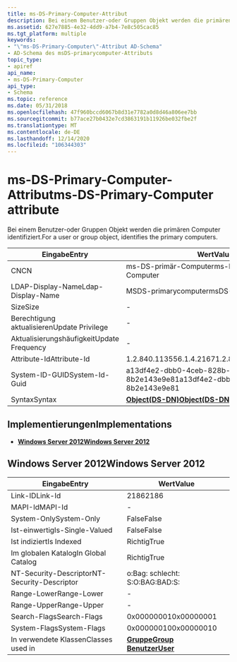 ```yaml
---
title: ms-DS-Primary-Computer-Attribut
description: Bei einem Benutzer-oder Gruppen Objekt werden die primären Computer identifiziert.
ms.assetid: 627e7885-4e32-4dd9-a7b4-7e8c505cac85
ms.tgt_platform: multiple
keywords:
- "\"ms-DS-Primary-Computer\"-Attribut AD-Schema"
- AD-Schema des msDS-primarycomputer-Attributs
topic_type:
- apiref
api_name:
- ms-DS-Primary-Computer
api_type:
- Schema
ms.topic: reference
ms.date: 05/31/2018
ms.openlocfilehash: 47f960bccd6067b8d31e7782a0d8d46a806ee7bb
ms.sourcegitcommit: b77ace27b0432e7cd3863191b11926be032fbe2f
ms.translationtype: MT
ms.contentlocale: de-DE
ms.lasthandoff: 12/14/2020
ms.locfileid: "106344303"
---
```

# <a name="ms-ds-primary-computer-attribute"></a><span data-ttu-id="3af18-105">ms-DS-Primary-Computer-Attribut</span><span class="sxs-lookup"><span data-stu-id="3af18-105">ms-DS-Primary-Computer attribute</span></span>

<span data-ttu-id="3af18-106">Bei einem Benutzer-oder Gruppen Objekt werden die primären Computer identifiziert.</span><span class="sxs-lookup"><span data-stu-id="3af18-106">For a user or group object, identifies the primary computers.</span></span>



| <span data-ttu-id="3af18-107">Eingabe</span><span class="sxs-lookup"><span data-stu-id="3af18-107">Entry</span></span> | <span data-ttu-id="3af18-108">Wert</span><span class="sxs-lookup"><span data-stu-id="3af18-108">Value</span></span> |
|-------------------|-----------------------------------------|
| <span data-ttu-id="3af18-109">CN</span><span class="sxs-lookup"><span data-stu-id="3af18-109">CN</span></span>                | <span data-ttu-id="3af18-110">ms-DS-primär-Computer</span><span class="sxs-lookup"><span data-stu-id="3af18-110">ms-DS-Primary-Computer</span></span>                  |
| <span data-ttu-id="3af18-111">LDAP-Display-Name</span><span class="sxs-lookup"><span data-stu-id="3af18-111">Ldap-Display-Name</span></span> | <span data-ttu-id="3af18-112">MSDS-primarycomputer</span><span class="sxs-lookup"><span data-stu-id="3af18-112">msDS-PrimaryComputer</span></span>                    |
| <span data-ttu-id="3af18-113">Size</span><span class="sxs-lookup"><span data-stu-id="3af18-113">Size</span></span>              | \-                                      |
| <span data-ttu-id="3af18-114">Berechtigung aktualisieren</span><span class="sxs-lookup"><span data-stu-id="3af18-114">Update Privilege</span></span>  | \-                                      |
| <span data-ttu-id="3af18-115">Aktualisierungshäufigkeit</span><span class="sxs-lookup"><span data-stu-id="3af18-115">Update Frequency</span></span>  | \-                                      |
| <span data-ttu-id="3af18-116">Attribute-Id</span><span class="sxs-lookup"><span data-stu-id="3af18-116">Attribute-Id</span></span>      | <span data-ttu-id="3af18-117">1.2.840.113556.1.4.2167</span><span class="sxs-lookup"><span data-stu-id="3af18-117">1.2.840.113556.1.4.2167</span></span>                 |
| <span data-ttu-id="3af18-118">System-ID-GUID</span><span class="sxs-lookup"><span data-stu-id="3af18-118">System-Id-Guid</span></span>    | <span data-ttu-id="3af18-119">a13df4e2-dbb0-4ceb-828b-8b2e143e9e81</span><span class="sxs-lookup"><span data-stu-id="3af18-119">a13df4e2-dbb0-4ceb-828b-8b2e143e9e81</span></span>    |
| <span data-ttu-id="3af18-120">Syntax</span><span class="sxs-lookup"><span data-stu-id="3af18-120">Syntax</span></span>            | [<span data-ttu-id="3af18-121">**Object(DS-DN)**</span><span class="sxs-lookup"><span data-stu-id="3af18-121">**Object(DS-DN)**</span></span>](s-object-ds-dn.md) |



## <a name="implementations"></a><span data-ttu-id="3af18-122">Implementierungen</span><span class="sxs-lookup"><span data-stu-id="3af18-122">Implementations</span></span>

-   [<span data-ttu-id="3af18-123">**Windows Server 2012**</span><span class="sxs-lookup"><span data-stu-id="3af18-123">**Windows Server 2012**</span></span>](#windows-server-2012)

## <a name="windows-server-2012"></a><span data-ttu-id="3af18-124">Windows Server 2012</span><span class="sxs-lookup"><span data-stu-id="3af18-124">Windows Server 2012</span></span>



| <span data-ttu-id="3af18-125">Eingabe</span><span class="sxs-lookup"><span data-stu-id="3af18-125">Entry</span></span> | <span data-ttu-id="3af18-126">Wert</span><span class="sxs-lookup"><span data-stu-id="3af18-126">Value</span></span> |
|------------------------|-----------------------------------------------------------------------|
| <span data-ttu-id="3af18-127">Link-ID</span><span class="sxs-lookup"><span data-stu-id="3af18-127">Link-Id</span></span>                | <span data-ttu-id="3af18-128">2186</span><span class="sxs-lookup"><span data-stu-id="3af18-128">2186</span></span>                                                                  |
| <span data-ttu-id="3af18-129">MAPI-Id</span><span class="sxs-lookup"><span data-stu-id="3af18-129">MAPI-Id</span></span>                | \-                                                                    |
| <span data-ttu-id="3af18-130">System-Only</span><span class="sxs-lookup"><span data-stu-id="3af18-130">System-Only</span></span>            | <span data-ttu-id="3af18-131">False</span><span class="sxs-lookup"><span data-stu-id="3af18-131">False</span></span>                                                                 |
| <span data-ttu-id="3af18-132">Ist-einwertig</span><span class="sxs-lookup"><span data-stu-id="3af18-132">Is-Single-Valued</span></span>       | <span data-ttu-id="3af18-133">False</span><span class="sxs-lookup"><span data-stu-id="3af18-133">False</span></span>                                                                 |
| <span data-ttu-id="3af18-134">Ist indiziert</span><span class="sxs-lookup"><span data-stu-id="3af18-134">Is Indexed</span></span>             | <span data-ttu-id="3af18-135">Richtig</span><span class="sxs-lookup"><span data-stu-id="3af18-135">True</span></span>                                                                  |
| <span data-ttu-id="3af18-136">Im globalen Katalog</span><span class="sxs-lookup"><span data-stu-id="3af18-136">In Global Catalog</span></span>      | <span data-ttu-id="3af18-137">Richtig</span><span class="sxs-lookup"><span data-stu-id="3af18-137">True</span></span>                                                                  |
| <span data-ttu-id="3af18-138">NT-Security-Descriptor</span><span class="sxs-lookup"><span data-stu-id="3af18-138">NT-Security-Descriptor</span></span> | <span data-ttu-id="3af18-139">o:Bag: schlecht: S:</span><span class="sxs-lookup"><span data-stu-id="3af18-139">O:BAG:BAD:S:</span></span>                                                          |
| <span data-ttu-id="3af18-140">Range-Lower</span><span class="sxs-lookup"><span data-stu-id="3af18-140">Range-Lower</span></span>            | \-                                                                    |
| <span data-ttu-id="3af18-141">Range-Upper</span><span class="sxs-lookup"><span data-stu-id="3af18-141">Range-Upper</span></span>            | \-                                                                    |
| <span data-ttu-id="3af18-142">Search-Flags</span><span class="sxs-lookup"><span data-stu-id="3af18-142">Search-Flags</span></span>           | <span data-ttu-id="3af18-143">0x00000001</span><span class="sxs-lookup"><span data-stu-id="3af18-143">0x00000001</span></span>                                                            |
| <span data-ttu-id="3af18-144">System-Flags</span><span class="sxs-lookup"><span data-stu-id="3af18-144">System-Flags</span></span>           | <span data-ttu-id="3af18-145">0x00000010</span><span class="sxs-lookup"><span data-stu-id="3af18-145">0x00000010</span></span>                                                            |
| <span data-ttu-id="3af18-146">In verwendete Klassen</span><span class="sxs-lookup"><span data-stu-id="3af18-146">Classes used in</span></span>        | [<span data-ttu-id="3af18-147">**Gruppe**</span><span class="sxs-lookup"><span data-stu-id="3af18-147">**Group**</span></span>](c-group.md)<br/> [<span data-ttu-id="3af18-148">**Benutzer**</span><span class="sxs-lookup"><span data-stu-id="3af18-148">**User**</span></span>](c-user.md)<br/> |



 

 





